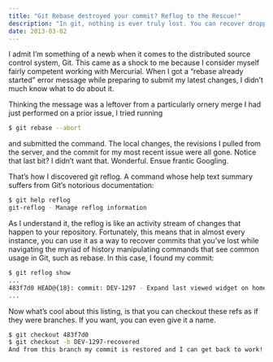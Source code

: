 ```yaml
---
title: "Git Rebase destroyed your commit? Reflog to the Rescue!"
description: "In git, nothing is ever truly lost. You can recover dropped commits and undo botched merges using git reflog."
date: 2013-03-02
---
```


I admit I’m something of a newb when it comes to the distributed source control system, Git. This came as a shock to me because I consider myself fairly competent working with Mercurial. When I got a “rebase already started” error message while preparing to submit my latest changes, I didn’t much know what to do about it.

Thinking the message was a leftover from a particularly ornery merge I had just performed on a prior issue, I tried running

```bash
$ git rebase --abort
```

and submitted the command. The local changes, the revisions I pulled from the server, and the commit for my most recent issue were all gone. Notice that last bit? I didn’t want that. Wonderful. Ensue frantic Googling.

That’s how I discovered git reflog. A command whose help text summary suffers from Git’s notorious documentation:

```bash
$ git help reflog
git-reflog - Manage reflog information
```

As I understand it, the reflog is like an activity stream of changes that happen to your repository. Fortunately, this means that in almost every instance, you can use it as a way to recover commits that you’ve lost while navigating the myriad of history manipulating commands that see common usage in Git, such as rebase. In this case, I found my commit:

```bash
$ git reflog show
...
483f7d0 HEAD@{18}: commit: DEV-1297 - Expand last viewed widget on home page
...
```

Now what’s cool about this listing, is that you can checkout these refs as if they were branches. If you want, you can even give it a name.

```bash
$ git checkout 483f7d0
$ git checkout -b DEV-1297-recovered
And from this branch my commit is restored and I can get back to work!
```
